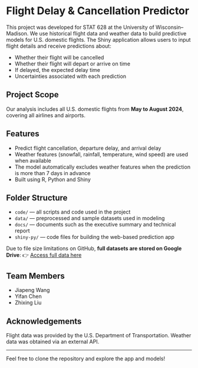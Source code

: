 # Flight Delay & Cancellation Predictor

This project was developed for STAT 628 at the University of Wisconsin–Madison. We use historical flight data and weather data to build predictive models for U.S. domestic flights. The Shiny application allows users to input flight details and receive predictions about:

- Whether their flight will be cancelled  
- Whether their flight will depart or arrive on time  
- If delayed, the expected delay time  
- Uncertainties associated with each prediction  

## Project Scope

Our analysis includes all U.S. domestic flights from **May to August 2024**, covering all airlines and airports.

## Features

- Predict flight cancellation, departure delay, and arrival delay  
- Weather features (snowfall, rainfall, temperature, wind speed) are used when available  
- The model automatically excludes weather features when the prediction is more than 7 days in advance  
- Built using R, Python and Shiny  

## Folder Structure

- `code/` — all scripts and code used in the project  
- `data/` — preprocessed and sample datasets used in modeling  
- `docs/` — documents such as the executive summary and technical report  
- `shiny-py/` — code files for building the web-based prediction app  

Due to file size limitations on GitHub, **full datasets are stored on Google Drive**:
👉 [Access full data here](https://drive.google.com/drive/folders/1aXDaMYt9esGaeYZpWL6yRjgCLvBKvA1F?usp=drive_link)

## Team Members

- Jiapeng Wang  
- Yifan Chen  
- Zhixing Liu  

## Acknowledgements

Flight data was provided by the U.S. Department of Transportation. Weather data was obtained via an external API.

---

Feel free to clone the repository and explore the app and models!
